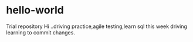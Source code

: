# hello-world
Trial repository
Hi ..driving practice,agile testing,learn sql
this week driving
learning to commit changes.
